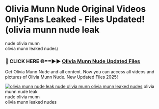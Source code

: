 # Olivia Munn Nude Original Videos 0nlyFans Leaked - Files Updated! (olivia munn nude leak<br>
nude olivia munn<br>
olivia munn leaked nudes)

<h3>🔴 CLICK HERE 🌐==►► <a href="https://tinyurl.com/2p9ay9w9" rel="nofollow">Olivia Munn Nude Updated Files</a></h3>

Get Olivia Munn Nude and all content. Now you can access all videos and pictures of Olivia Munn Nude. New Updated Files 2025!

[![olivia munn nude leak<br>
nude olivia munn<br>
olivia munn leaked nudes](https://i.imgur.com/KQgVmj3.gif)](https://tinyurl.com/2p9ay9w9)
olivia munn nude leak<br>
nude olivia munn<br>
olivia munn leaked nudes